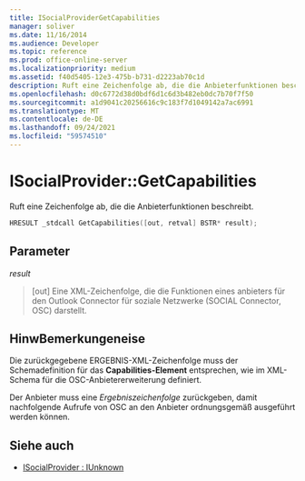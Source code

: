 ```yaml
---
title: ISocialProviderGetCapabilities
manager: soliver
ms.date: 11/16/2014
ms.audience: Developer
ms.topic: reference
ms.prod: office-online-server
ms.localizationpriority: medium
ms.assetid: f40d5405-12e3-475b-b731-d2223ab70c1d
description: Ruft eine Zeichenfolge ab, die die Anbieterfunktionen beschreibt.
ms.openlocfilehash: d0c6772d38d0bdf6d1c6d3b482eb0dc7b70f7f50
ms.sourcegitcommit: a1d9041c20256616c9c183f7d1049142a7ac6991
ms.translationtype: MT
ms.contentlocale: de-DE
ms.lasthandoff: 09/24/2021
ms.locfileid: "59574510"
---
```

# <a name="isocialprovidergetcapabilities"></a>ISocialProvider::GetCapabilities

Ruft eine Zeichenfolge ab, die die Anbieterfunktionen beschreibt.
  
```cpp
HRESULT _stdcall GetCapabilities([out, retval] BSTR* result);
```

## <a name="parameters"></a>Parameter

_result_
  
> [out] Eine XML-Zeichenfolge, die die Funktionen eines anbieters für den Outlook Connector für soziale Netzwerke (SOCIAL Connector, OSC) darstellt.
    
## <a name="remarks"></a>HinwBemerkungeneise

Die  zurückgegebene ERGEBNIS-XML-Zeichenfolge muss der Schemadefinition für das **Capabilities-Element** entsprechen, wie im XML-Schema für die OSC-Anbietererweiterung definiert. 
  
Der Anbieter muss eine  _Ergebniszeichenfolge_ zurückgeben, damit nachfolgende Aufrufe von OSC an den Anbieter ordnungsgemäß ausgeführt werden können. 
  
## <a name="see-also"></a>Siehe auch

- [ISocialProvider : IUnknown](isocialprovideriunknown.md)

